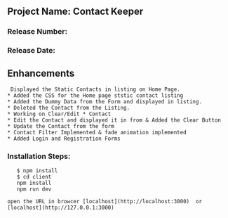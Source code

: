 ## Project Name: Contact Keeper

### Release Number:

### Release Date:

## Enhancements

     Displayed the Static Contacts in listing on Home Page.
    * Added the CSS for the Home page ststic contact listing
    * Added the Dummy Data from the Form and displayed in listing.
    * Deleted the Contact from the Listing.
    * Working on Clear/Edit * Contact
    * Edit the Contact and displayed it in from & Added the Clear Button
    * Update the Contact from the form
    * Contact Filter Implemented & fade animation implemented
    * Added Login and Registration Forms

### Installation Steps:

```nodejs
   $ npm install
   $ cd client
   npm install
   npm run dev
```

    open the URL in browcer [localhost](http://localhost:3000)  or [localhost](http://127.0.0.1:3000)
